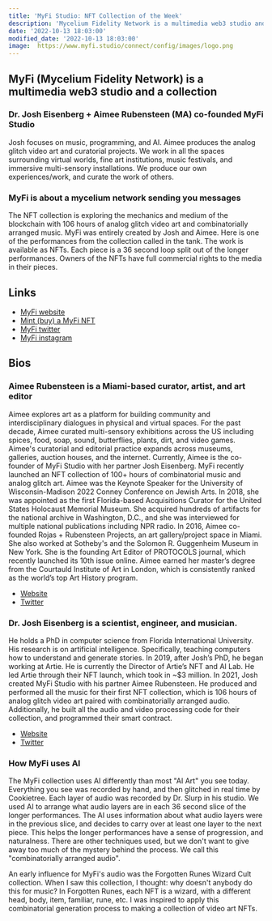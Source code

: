 ```yaml
---
title: 'MyFi Studio: NFT Collection of the Week'
description: 'Mycelium Fidelity Network is a multimedia web3 studio and a collection'
date: '2022-10-13 18:03:00'
modified_date: '2022-10-13 18:03:00'
image: 	https://www.myfi.studio/connect/config/images/logo.png
---
```

<!-- image: /assets/images/posts/random-img.jpg -->

## **MyFi (Mycelium Fidelity Network)** is a multimedia web3 studio and a collection

### **Dr. Josh Eisenberg** +  **Aimee Rubensteen** (MA) co-founded MyFi Studio

Josh focuses on music, programming, and AI. Aimee produces the analog glitch video art and curatorial projects. We work in all the spaces surrounding virtual worlds, fine art institutions, music festivals, and immersive multi-sensory installations. We produce our own experiences/work, and curate the work of others.

### **MyFi** is about a mycelium network sending you messages

The NFT collection is exploring the mechanics and medium of the blockchain with 106 hours of analog glitch video art and combinatorially arranged music. MyFi was entirely created by Josh and Aimee. Here is one of the performances from the collection called in the tank. The work is available as NFTs. Each piece is a 36 second loop split out of the longer performances. Owners of the NFTs have full commercial rights to the media in their pieces. 

## Links

- [MyFi website](https://www.myfi.studio/)
- [Mint (buy) a MyFi NFT](https://www.myfi.studio/connect/)
- [MyFi twitter](https://twitter.com/MyFiStudio)
- [MyFi instagram](https://www.instagram.com/myfistudio/)

## Bios

### **Aimee Rubensteen** is a Miami-based curator, artist, and art editor

Aimee explores art as a platform for building community and interdisciplinary dialogues in physical and virtual spaces. For the past decade, Aimee curated multi-sensory exhibitions across the US including spices, food, soap, sound, butterflies, plants, dirt, and video games. Aimee's curatorial and editorial practice expands across museums, galleries, auction houses, and the internet. Currently, Aimee is the co-founder of MyFi Studio with her partner Josh Eisenberg. MyFi recently launched an NFT collection of 100+ hours of combinatorial music and analog glitch art. Aimee was the Keynote Speaker for the University of Wisconsin-Madison 2022 Conney Conference on Jewish Arts. In 2018, she was appointed as the first Florida-based Acquisitions Curator for the United States Holocaust Memorial Museum. She acquired hundreds of artifacts for the national archive in Washington, D.C., and she was interviewed for multiple national publications including NPR radio. In 2016, Aimee co-founded Rojas + Rubensteen Projects, an art gallery/project space in Miami. She also worked at Sotheby's and the Solomon R. Guggenheim Museum in New York. She is the founding Art Editor of PROTOCOLS journal, which recently launched its 10th issue online. Aimee earned her master’s degree from the Courtauld Institute of Art in London, which is consistently ranked as the world’s top Art History program.

- [Website](https://aimeerubensteen.com/)
- [Twitter](https://twitter.com/aimeedotnet)

### **Dr. Josh Eisenberg** is a scientist, engineer, and musician.

He holds a PhD in computer science from Florida International University. His research is on artificial intelligence. Specifically, teaching computers how to understand and generate stories. In 2019, after Josh’s PhD, he began working at Artie. He is currently the Director of Artie’s NFT and AI Lab. He led Artie through their NFT launch, which took in ~$3 million. In 2021, Josh created MyFi Studio with his partner Aimee Rubensteen. He produced and performed all the music for their first NFT collection, which is 106 hours of analog glitch video art paired with combinatorially arranged audio. Additionally, he built all the audio and video processing code for their collection, and programmed their smart contract. 

- [Website](http://research-josh.com/)
- [Twitter](https://twitter.com/dr_slurp_)

### How MyFi uses AI

The MyFi collection uses AI differently than most "AI Art" you see today. Everything you see was recorded by hand, and then glitched in real time by Cookietree. Each layer of audio was recorded by Dr. Slurp in his studio. We used AI to arrange what audio layers are in each 36 second slice of the longer performances. The AI uses information about what audio layers were in the previous slice, and decides to carry over at least one layer to the next piece. This helps the longer performances have a sense of progression, and naturalness. There are other techniques used, but we don't want to give away too much of the mystery behind the process. We call this "combinatorially arranged audio".

An early influence for MyFi's audio was the Forgotten Runes Wizard Cult collection. When I saw this collection, I thought: why doesn't anybody do this for music? In Forgotten Runes, each NFT is a wizard, with a different head, body, item, familiar, rune, etc. I was inspired to apply this combinatorial generation process to making a collection of video art NFTs.
